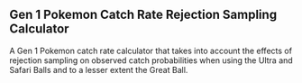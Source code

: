 ## Gen 1 Pokemon Catch Rate Rejection Sampling Calculator

A Gen 1 Pokemon catch rate calculator that takes into account the effects of rejection sampling on observed catch probabilities when using the Ultra and Safari Balls and to a lesser extent the Great Ball.